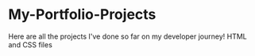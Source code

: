 # My-Portfolio-Projects
Here are all the projects I've done so far on my developer journey! HTML and CSS files
